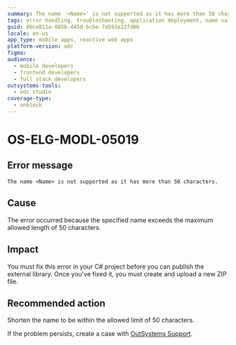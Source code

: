 ```yaml
---
summary: The name '<Name>' is not supported as it has more than 50 characters.
tags: error handling, troubleshooting, application deployment, name validation, external libraries
guid: 8bce811a-085b-445d-bcbe-7a591e22fd0b
locale: en-us
app_type: mobile apps, reactive web apps
platform-version: odc
figma:
audience:
  - mobile developers
  - frontend developers
  - full stack developers
outsystems-tools:
  - odc studio
coverage-type:
  - unblock
---
```


# OS-ELG-MODL-05019

## Error message

`The name <Name> is not supported as it has more than 50 characters.`

## Cause

The error occurred because the specified name exceeds the maximum allowed length of 50 characters.

## Impact

You must fix this error in your C# project before you can publish the external library. Once you've fixed it, you must create and upload a new ZIP file.

## Recommended action

Shorten the name to be within the allowed limit of 50 characters.

If the problem persists, create a case with [OutSystems Support](https://www.outsystems.com/support/portal/open-support-case?ErrorCode=OS-ELG-MODL-05019).
